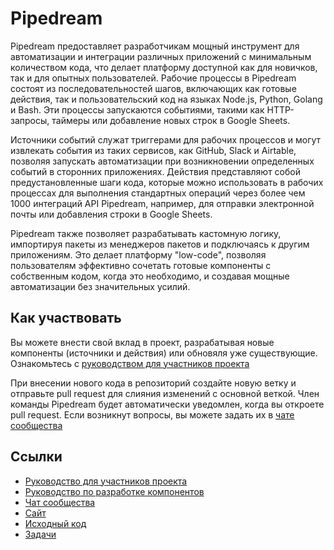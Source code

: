 # Pipedream

Pipedream предоставляет разработчикам мощный инструмент для автоматизации и интеграции различных приложений с минимальным количеством кода, что делает платформу доступной как для новичков, так и для опытных пользователей. Рабочие процессы в Pipedream состоят из последовательностей шагов, включающих как готовые действия, так и пользовательский код на языках Node.js, Python, Golang и Bash. Эти процессы запускаются событиями, такими как HTTP-запросы, таймеры или добавление новых строк в Google Sheets.

Источники событий служат триггерами для рабочих процессов и могут извлекать события из таких сервисов, как GitHub, Slack и Airtable, позволяя запускать автоматизации при возникновении определенных событий в сторонних приложениях. Действия представляют собой предустановленные шаги кода, которые можно использовать в рабочих процессах для выполнения стандартных операций через более чем 1000 интеграций API Pipedream, например, для отправки электронной почты или добавления строки в Google Sheets.

Pipedream также позволяет разрабатывать кастомную логику, импортируя пакеты из менеджеров пакетов и подключаясь к другим приложениям. Это делает платформу "low-code", позволяя пользователям эффективно сочетать готовые компоненты с собственным кодом, когда это необходимо, и создавая мощные автоматизации без значительных усилий.

## Как участвовать

Вы можете внести свой вклад в проект, разрабатывая новые компоненты (источники и действия) или обновяля уже существующие. Ознакомьтесь с [руководством для участников проекта](https://github.com/PipedreamHQ/pipedream/blob/master/CONTRIBUTING.md)

При внесении нового кода в репозиторий создайте новую ветку и отправьте pull request для слияния изменений с основной веткой. Член команды Pipedream будет автоматически уведомлен, когда вы откроете pull request. Если возникнут вопросы, вы можете задать их в [чате сообщества](https://join.slack.com/t/pipedream-users/shared_invite/zt-2mkow7144-~gqAxbfCe6L4hzhY54pNSw)

## Ссылки

* [Руководство для участников проекта](https://github.com/PipedreamHQ/pipedream/blob/master/CONTRIBUTING.md)
* [Руководство по разработке компонентов](https://pipedream.com/docs/components/guidelines)
* [Чат сообщества](https://join.slack.com/t/pipedream-users/shared_invite/zt-2mkow7144-~gqAxbfCe6L4hzhY54pNSw)
* [Сайт](https://pipedream.com/)
* [Исходный код](https://github.com/PipedreamHQ/pipedream)
* [Задачи](https://github.com/PipedreamHQ/pipedream/issues)
